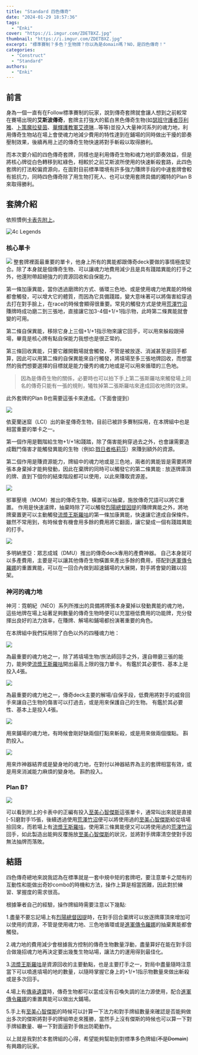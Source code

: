```yaml
---
title: "Standard 四色傳奇"
date: "2024-01-29 18:57:36"
tags:
  - "Enki"
cover: "https://i.imgur.com/ZDETBXZ.jpg"
thumbnail: "https://i.imgur.com/ZDETBXZ.jpg"
excerpt: "標準賽制？多色？生物牌？你以為是domain嗎？NO，是四色傳奇！"
categories:
  - "Construct"
  - "Standard"
authors:
  - "Enki"
---
```


## 前言

身為一個一直有在Follow標準賽制的玩家，說到傳奇套牌就會讓人想到之前較常在賽場出現的**艾斯波傳奇**，套牌主打強大的藍白黑色傳奇生物(如[瑟班守護者莎利雅](https://scryfall.com/card/vow/38/thalia-guardian-of-thraben)、[卜策魔拉斐茵](https://scryfall.com/card/snc/213/zht/%E5%8D%9C%E7%AD%96%E9%AD%94%E6%8B%89%E6%96%90%E8%8C%B5)、[華輝護教軍艾德琳](https://scryfall.com/card/moc/167/adeline-resplendent-cathar)...等等)並投入大量神河系列的魂力地，利用傳奇生物站在場上會使魂力地減少費用的特性達到在鋪場的同時做出干擾的節奏壓制效果，後續再用上述的傳奇生物快速將對手斬殺以取得勝利。

而本次要介紹的四色傳奇套牌，同樣也是利用傳奇生物和魂力地的節奏效益，但是將核心牌從白色轉移到紅綠色，相較於之前艾斯波所使用的快速斬殺套路，此四色套牌的打法較偏資源向，在面對目前標準環境有許多強力賺牌手段的中速套牌會較有抵抗力，同時四色傳奇除了用生物打死人、也可以使用套牌具備的獨特的Plan B來取得勝利。

## 套牌介紹

依照慣例[卡表先附上](https://www.mtggoldfish.com/archetype/standard-4c-legends-mid-a2d04ca9-f3b7-4c37-a49a-37028d264d21#paper)。

![4c Legends](https://i.imgur.com/EfL1dkT.jpg)

### 核心單卡

![](https://cards.scryfall.io/large/front/f/9/f94e888b-6eeb-4ef3-ab21-5ed2bf0036a3.jpg?1637114233)
整套牌裡面最重要的單卡，他身上所有的異能都跟傳奇deck要做的事情極度契合。除了本身就是個傳奇生物、可以讓魂力地費用減少且是具有踐踏異能的打手之外，他還附帶超絕強力的資源回收和自保能力。

第一條加康異能，當你透過磨牌的方式、循環三色地、或是使用魂力地異能的時候都會觸發，可以增大它的體質，而因為它具備踐踏，變大意味著可以將傷害給穿過去打在對手臉上，在race的時候會顯得很重要。常見的觸發方式是使用[荒澤竹沼](https://scryfall.com/card/neo/278/takenuma-abandoned-mire)賺牌時成功磨二到三張地，直接讓它加3-4個+1/+1指示物，此時第二條異能就會變的可用。

第二條自保異能，移除它身上三個+1/+1指示物來讓它回手，可以用來躲殺跟掃場，畢竟是核心牌有點自保能力我想也是很正常的。

第三條回收異能，只要它離開戰場就會觸發，不管是被放逐、消滅甚至是回手都算，因此可以用第二條的自保異能來自行觸發，將墳場至多三張地牌回收，而想當然的我們想要選擇的目標就是能力優秀的魂力地或是可以用來循環的三色地。

> 因為是傳奇生物的關係，必要時也可以拍下手上第二張斯羅咕來觸發場上同名的傳奇只能有一張的規則，犧牲掉第二張斯羅咕來達成回收地牌的效果。

此外套牌的Plan B也需要這張卡來達成。（下面會提到）

![](https://cards.scryfall.io/large/front/f/a/fa7a55aa-ae61-4933-b7a4-dcc55dac6fcd.jpg?1699044306)

依夏蘭迷窟（LCI）出的新星傳奇生物，目前已被許多賽制採用，在本牌組中也是相當重要的單卡之一。

第一個作用是戰階給生物+1/+1和踐踏，除了傷害能夠穿過去之外，也會讓需要造成戰鬥傷害才能觸發異能的生物（例如:[戮日者格莉莎](https://scryfall.com/card/one/202/zhs/%E6%88%AE%E6%97%A5%E8%80%85%E6%A0%BC%E8%8E%89%E8%8E%8E)）來賺到額外的資源。

第二個作用是賺資源能力，牌組中的魂力地或是三色地，兩者的異能皆是需要將牌張本身棄掉才能夠發動，因此在棄牌的同時可以觸發它的第二條異能 : 放逐牌庫頂的牌、直到下個你的結束階段都可以使用，以此來賺取資源差。

![](https://i.imgur.com/e3oI8vu.jpg)

邪軍壓境（MOM）推出的傳奇生物，橫置可以抽棄，施放傳奇咒語可以將它重置。
作用是快速濾牌，抽棄時除了可以觸發[烈陽總督因提](https://scryfall.com/card/lci/156/inti-seneschal-of-the-sun)的賺牌異能之外，將地牌棄置更可以主動觸發[流漿王斯羅咕](https://scryfall.com/card/mid/324/zht/%E6%B5%81%E6%BC%BF%E7%8E%8B%E6%96%AF%E7%BE%85%E5%92%95)的第一條加康異能，快速讓它達成自保條件。
雖然不常用到，有時候會有機會用多餘的費用將它翻面，讓它變成一個有踐踏異能的打手。

![](https://cards.scryfall.io/large/front/6/4/64a2809e-c441-416c-90ff-6fb1e246dff3.jpg?1673308219)

多明納里亞：眾志成城（DMU）推出的傳奇deck專用的產費神器。
自己本身就可以多產費用，主要是可以讓其他傳奇生物橫置來產出多餘的費用，搭配到[進軍傳令羅娜](https://scryfall.com/card/mom/75/rona-herald-of-invasion-rona-tolarian-obliterator)的重置異能，可以在一回合內做到超速鋪場的大展開，對手將會變的難以招架。

### 神河的魂力地

神河：霓朝紀（NEO）系列所推出的具備將牌張本身棄掉以發動異能的魂力地，這些地牌在場上站著足夠數量的傳奇生物時便可以充當極低費用的功能牌，充分發揮出良好的法力效率，在賺牌、解場和鋪場都扮演著重要的角色。

在本牌組中我們採用除了白色以外的四種魂力地：

![](https://cards.scryfall.io/large/front/4/9/499037cc-a577-41cb-8ca2-5e117945634f.jpg?1654569039)

為最重要的魂力地之一，除了將墳場生物/旅法師回手之外，還自帶磨三張的能力，能夠使[流漿王斯羅咕](https://scryfall.com/card/mid/324/zht/%E6%B5%81%E6%BC%BF%E7%8E%8B%E6%96%AF%E7%BE%85%E5%92%95)開出最高上限的強力單卡。
有鑑於其必要性、基本上是投入4張。

![](https://cards.scryfall.io/large/front/4/8/486d7edc-d983-41f0-8b78-c99aecd72996.jpg?1654568960)

為最重要的魂力地之一，傳奇deck主要的解場/自保手段，低費用將對手的威脅回手來讓自己生物的傷害可以打過去，或是用來保護自己的生物。
有鑑於其必要性、基本上是投入4張。

![](https://cards.scryfall.io/large/front/a/a/aa548dcd-c1dd-492d-a69f-c65dfeef0633.jpg?1654569016)

用來鋪場的魂力地，有時候會剛好缺兩個打點來斬殺，或是用來做兩個擋點。
斟酌投入。

![](https://cards.scryfall.io/large/front/2/1/2135ac5a-187b-4dc9-8f82-34e8d1603416.jpg?1654568912)

用來炸神器結界或是變身地的魂力地，在對付以神器結界為主的套牌相當有效，或是用來消滅能力麻煩的變身地。
斟酌投入。

### Plan B?

![](https://cards.scryfall.io/large/front/6/4/64e6a8d1-ae75-45bd-af62-9a622620cb5c.jpg?1675956971)

可以看到附上的卡表中的正編有投入[至美心智傑斯](https://scryfall.com/card/one/57/zhs/%E8%87%B3%E7%BE%8E%E5%BF%83%E6%99%BA%E6%9D%B0%E6%96%AF)這張單卡，通常叫出來就是直接[-5]磨對手15張，後續透過使用[荒澤竹沼](https://scryfall.com/card/neo/278/takenuma-abandoned-mire)便可以將使用過的[至美心智傑斯](https://scryfall.com/card/one/57/zhs/%E8%87%B3%E7%BE%8E%E5%BF%83%E6%99%BA%E6%9D%B0%E6%96%AF)給從墳場撿回來，而若場上有[流漿王斯羅咕](https://scryfall.com/card/mid/324/zht/%E6%B5%81%E6%BC%BF%E7%8E%8B%E6%96%AF%E7%BE%85%E5%92%95)，使用第三條異能便又可以將使用過的[荒澤竹沼](https://scryfall.com/card/neo/278/takenuma-abandoned-mire)回手，如此製造出能夠反覆施放[至美心智傑斯](https://scryfall.com/card/one/57/zhs/%E8%87%B3%E7%BE%8E%E5%BF%83%E6%99%BA%E6%9D%B0%E6%96%AF)的狀況，並將對手牌庫清空使對手因無法抽牌而落敗。

## 結語

四色傳奇總地來說我認為在標準就是一套中規中矩的套牌吧，要注意單卡之間有的互動性和能做出奇妙combo的時機和方法，操作上算是相當困難，因此對於練習、掌握度的需求很高。

根據筆者自己的經驗，操作牌組時需要注意以下幾點:

1.盡量不要忘記場上有[烈陽總督因提](https://scryfall.com/card/lci/156/inti-seneschal-of-the-sun)時，在對手回合棄牌可以放逐牌庫頂來增加可以使用的資源，不管是使用魂力地、三色地循環或是[進軍傳令羅娜](https://scryfall.com/card/mom/75/rona-herald-of-invasion-rona-tolarian-obliterator)的抽棄異能都會觸發。

2.魂力地的費用減少會根據我方控制的傳奇生物數量浮動，盡量算好在能在對手回合做幾招魂力地再決定要出幾隻生物站場，讓法力的運用得到最佳化。

3.[流漿王斯羅咕](https://scryfall.com/card/mid/324/zht/%E6%B5%81%E6%BC%BF%E7%8E%8B%E6%96%AF%E7%BE%85%E5%92%95)是資源回收的主要動點，也是主要打手之一，對局中盡量隨時注意當下可以噴進墳場的地的數量，以隨時掌握它身上的+1/+1指示物數量來做出斬殺或是多次回手。

4.場上有[傳承遺寶](https://scryfall.com/card/dmu/236/relic-of-legends)時，傳奇生物都可以當成沒有召喚失調的法力源使用，配合[進軍傳令羅娜](https://scryfall.com/card/mom/75/rona-herald-of-invasion-rona-tolarian-obliterator)的重置異能可以做出大鋪場。

5.手上有[至美心智傑斯](https://scryfall.com/card/one/57/zhs/%E8%87%B3%E7%BE%8E%E5%BF%83%E6%99%BA%E6%9D%B0%E6%96%AF)的時候可以計算一下法力和對手牌組數量來確認是否能夠做出多次的傑斯將對手的牌組帶走來獲勝，當然手上沒有傑斯的時候也可以算一下對手牌組數量、嚇一下對面逼對手做出防範動作。

以上就是我對於本套牌組的心得，希望能夠幫助到對標準多色牌組(~~不是Domain~~)有興趣的玩家。
